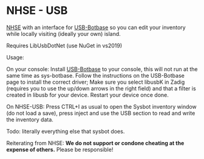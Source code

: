 NHSE - USB
=====
<div>

[NHSE](https://github.com/kwsch/NHSE) with an interface for [USB-Botbase](https://github.com/fishguy6564/USB-Botbase) so you can edit your inventory while locally visiting (ideally your own) island.

Requires LibUsbDotNet (use NuGet in vs2019)

Usage:

On your console:
Install [USB-Botbase](https://github.com/fishguy6564/USB-Botbase) to your console, this will not run at the same time as sys-botbase.
Follow the instructions on the USB-Botbase page to install the correct driver;
Make sure you select libusbK in Zadig (requires you to use the up/down arrows in the right field) and that a filter is created in libusb for your device. Restart your device once done.

On NHSE-USB:
Press CTRL+I as usual to open the Sysbot inventory window (do not load a save), press inject and use the USB section to read and write the inventory data.

Todo: literally everything else that sysbot does.

Reiterating from NHSE:
**We do not support or condone cheating at the expense of others.** Please be responsible!
